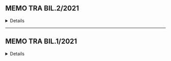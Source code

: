 ## MEMO TRA BIL.2/2021
<details>
  <center><embed src="MEMO TRA BIL 2 06102021.pdf" type="application/pdf" width="100%" height="550px" /><p>If you can't view the pdf file, click on the file's link - <a href="MEMO TRA BIL 2 06102021.pdf">Download PDF!</a></p></center>
</details>

***

## MEMO TRA BIL.1/2021

<details>
  <center><embed src="MEMO TRA BIL 1 30092021.pdf" type="application/pdf" width="100%" height="550px" /><p>If you can't view the pdf file, click on the file's link - <a href="MEMO TRA BIL 1 30092021.pdf">Download PDF!</a></p></center>
</details>
